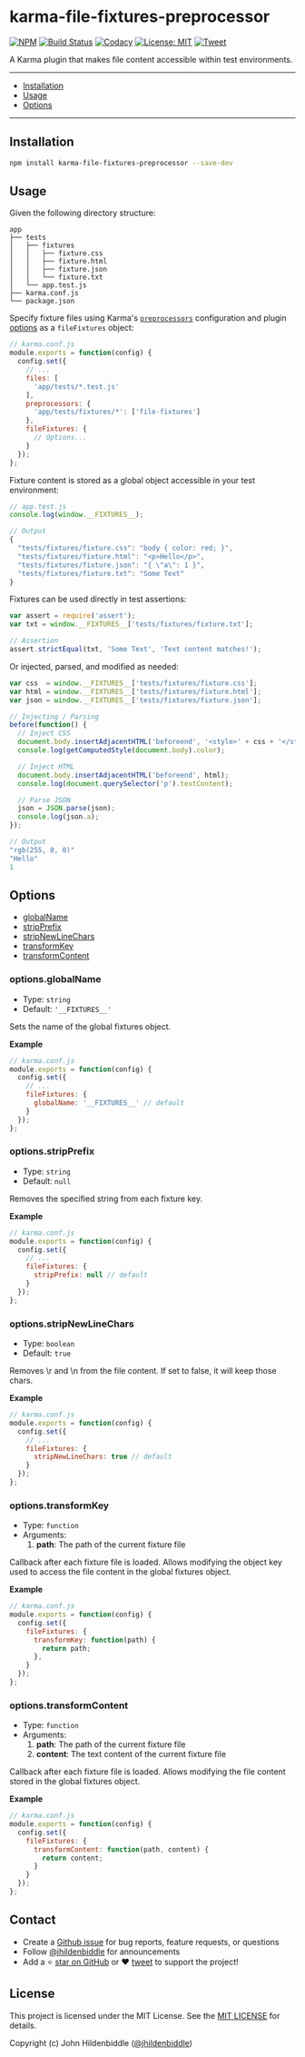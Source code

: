 # karma-file-fixtures-preprocessor

[![NPM](https://img.shields.io/npm/v/karma-file-fixtures-preprocessor.svg?style=flat-square)](https://www.npmjs.com/package/karma-file-fixtures-preprocessor)
[![Build Status](https://img.shields.io/travis/jhildenbiddle/karma-file-fixtures-preprocessor/master.svg?style=flat-square)](https://travis-ci.org/jhildenbiddle/karma-file-fixtures-preprocessor)
[![Codacy](https://img.shields.io/codacy/grade/0721e159e25c414ca670ce93ac5709c9.svg?style=flat-square)](https://www.codacy.com/app/jhildenbiddle/karma-file-fixtures-preprocessor?utm_source=github.com&amp;utm_medium=referral&amp;utm_content=jhildenbiddle/karma-file-fixtures-preprocessor&amp;utm_campaign=Badge_Grade)
[![License: MIT](https://img.shields.io/badge/License-MIT-yellow.svg?style=flat-square)](https://github.com/jhildenbiddle/karma-file-fixtures-preprocessor/blob/master/LICENSE)
[![Tweet](https://img.shields.io/twitter/url/http/shields.io.svg?style=social)](https://twitter.com/intent/tweet?url=https%3A%2F%2Fgithub.com%2Fjhildenbiddle%2Fkarma-file-fixtures-preprocessor&hashtags=developers,frontend,javascript,karma)

A Karma plugin that makes file content accessible within test environments.

---

- [Installation](#installation)
- [Usage](#usage)
- [Options](#options)

---

## Installation

```bash
npm install karma-file-fixtures-preprocessor --save-dev
```

## Usage

Given the following directory structure:

```
app
├── tests
│   ├── fixtures
│   │   ├── fixture.css
│   │   ├── fixture.html
│   │   ├── fixture.json
│   │   └── fixture.txt
│   └── app.test.js
├── karma.conf.js
└── package.json
```

Specify fixture files using Karma's [`preprocessors`](http://karma-runner.github.io/3.0/config/preprocessors.html) configuration and plugin [options](#options) as a `fileFixtures` object:

```javascript
// karma.conf.js
module.exports = function(config) {
  config.set({
    // ...
    files: [
      'app/tests/*.test.js'
    ],
    preprocessors: {
      'app/tests/fixtures/*': ['file-fixtures']
    },
    fileFixtures: {
      // Options...
    }
  });
};
```

Fixture content is stored as a global object accessible in your test environment:

```javascript
// app.test.js
console.log(window.__FIXTURES__);
```

```javascript
// Output
{
  "tests/fixtures/fixture.css": "body { color: red; }",
  "tests/fixtures/fixture.html": "<p>Hello</p>",
  "tests/fixtures/fixture.json": "{ \"a\": 1 }",
  "tests/fixtures/fixture.txt": "Some Text"
}
```

Fixtures can be used directly in test assertions:

```javascript
var assert = require('assert');
var txt = window.__FIXTURES__['tests/fixtures/fixture.txt'];

// Assertion
assert.strictEqual(txt, 'Some Text', 'Text content matches!');
```

Or injected, parsed, and modified as needed:

```javascript
var css  = window.__FIXTURES__['tests/fixtures/fixture.css'];
var html = window.__FIXTURES__['tests/fixtures/fixture.html'];
var json = window.__FIXTURES__['tests/fixtures/fixture.json'];

// Injecting / Parsing
before(function() {
  // Inject CSS
  document.body.insertAdjacentHTML('beforeend', '<style>' + css + '</style>');
  console.log(getComputedStyle(document.body).color);

  // Inject HTML
  document.body.insertAdjacentHTML('beforeend', html);
  console.log(document.querySelector('p').textContent);

  // Parse JSON
  json = JSON.parse(json);
  console.log(json.a);
});
```

```javascript
// Output
"rgb(255, 0, 0)"
"Hello"
1
```

## Options

- [globalName](#optionsglobalname)
- [stripPrefix](#optionsstripprefix)
- [stripNewLineChars](#optionsstripNewLineChars)
- [transformKey](#optionstransformkey)
- [transformContent](#optionstransformcontent)

### options.globalName

- Type: `string`
- Default: `'__FIXTURES__'`

Sets the name of the global fixtures object.

**Example**

```javascript
// karma.conf.js
module.exports = function(config) {
  config.set({
    // ...
    fileFixtures: {
      globalName: '__FIXTURES__' // default
    }
  });
};
```

### options.stripPrefix

- Type: `string`
- Default: `null`

Removes the specified string from each fixture key.

**Example**

```javascript
// karma.conf.js
module.exports = function(config) {
  config.set({
    // ...
    fileFixtures: {
      stripPrefix: null // default
    }
  });
};
```

### options.stripNewLineChars

- Type: `boolean`
- Default: `true`

Removes \r and \n from the file content.
If set to false, it will keep those chars.

**Example**

```javascript
// karma.conf.js
module.exports = function(config) {
  config.set({
    // ...
    fileFixtures: {
      stripNewLineChars: true // default
    }
  });
};
```

### options.transformKey

- Type: `function`
- Arguments:
  1. **path**: The path of the current fixture file

Callback after each fixture file is loaded. Allows modifying the object key used to access the file content in the global fixtures object.

**Example**

```javascript
// karma.conf.js
module.exports = function(config) {
  config.set({
    fileFixtures: {
      transformKey: function(path) {
        return path;
      },
    }
  });
};
```

### options.transformContent

- Type: `function`
- Arguments:
  1. **path**: The path of the current fixture file
  1. **content**: The text content of the current fixture file

Callback after each fixture file is loaded. Allows modifying the file content stored in the global fixtures object.

**Example**

```javascript
// karma.conf.js
module.exports = function(config) {
  config.set({
    fileFixtures: {
      transformContent: function(path, content) {
        return content;
      }
    }
  });
};
```

## Contact

- Create a [Github issue](https://github.com/jhildenbiddle/karma-file-fixtures-preprocessor/issues) for bug reports, feature requests, or questions
- Follow [@jhildenbiddle](https://twitter.com/jhildenbiddle) for announcements
- Add a ⭐️ [star on GitHub](https://github.com/jhildenbiddle/karma-file-fixtures-preprocessor) or ❤️ [tweet](https://twitter.com/intent/tweet?url=https%3A%2F%2Fgithub.com%2Fjhildenbiddle%2Fkarma-file-fixtures-preprocessor&hashtags=karma,developers,frontend,javascript) to support the project!

## License

This project is licensed under the MIT License. See the [MIT LICENSE](https://github.com/jhildenbiddle/karma-file-fixtures-preprocessor/blob/master/LICENSE) for details.

Copyright (c) John Hildenbiddle ([@jhildenbiddle](https://twitter.com/jhildenbiddle))

